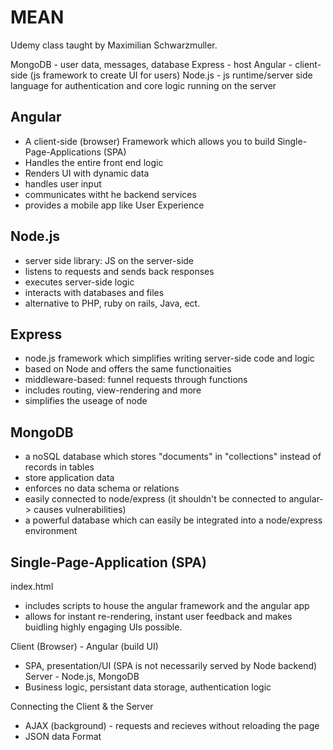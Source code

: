 # MEAN
Udemy class taught by Maximilian Schwarzmuller. 


MongoDB - user data, messages, database
Express - host
Angular - client-side (js framework to create UI for users)
Node.js - js runtime/server side language for authentication and core logic running on the server

Angular
---
- A client-side (browser) Framework which allows you to build Single-Page-Applications (SPA)
- Handles the entire front end logic
- Renders UI with dynamic data 
- handles user input 
- communicates witht he backend services
- provides a mobile app like User Experience

Node.js
---
- server side library: JS on the server-side
- listens to requests and sends back responses
- executes server-side logic 
- interacts with databases and files
- alternative to PHP, ruby on rails, Java, ect. 

Express
---
- node.js framework which simplifies writing server-side code and logic
- based on Node and offers the same functionaities
- middleware-based: funnel requests through functions
- includes routing, view-rendering and more
- simplifies the useage of node

MongoDB
---
- a noSQL database which stores "documents" in "collections" instead of records in tables
- store application data 
- enforces no data schema or relations
- easily connected to node/express (it shouldn't be connected to angular-> causes vulnerabilities)
- a powerful database which can easily be integrated into a node/express environment

Single-Page-Application (SPA)
---
index.html  
- includes scripts to house the angular framework and the angular app
- allows for instant re-rendering, instant user feedback and makes buidling highly engaging UIs possible.

Client (Browser) - Angular (build UI)
- SPA, presentation/UI (SPA is not necessarily served by Node backend)
Server - Node.js, MongoDB 
- Business logic, persistant data storage, authentication logic

Connecting the Client & the Server
- AJAX (background) - requests and recieves without reloading the page 
- JSON data Format


